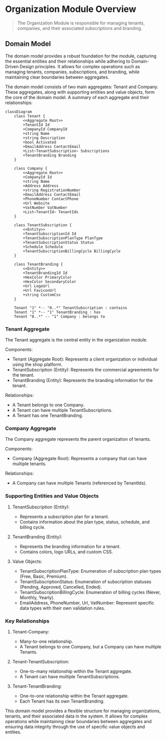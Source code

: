 # Organization Module Overview

> The Organization Module is responsible for managing tenants, companies, and their associated subscriptions and branding.

## Domain Model

The domain model provides a robust foundation for the module, capturing the essential entities and their relationships while adhering to Domain-Driven Design principles. It allows for complex operations such as managing tenants, companies, subscriptions, and branding, while maintaining clear boundaries between aggregates.

The domain model consists of two main aggregates: Tenant and Company. These aggregates, along with supporting entities and value objects, form the core of the domain model. A summary of each aggregate and their relationships:

```mermaid
classDiagram
    class Tenant {
        <<Aggregate Root>>
        +TenantId Id
        +CompanyId CompanyId
        +string Name
        +string Description
        +bool Activated
        +EmailAddress ContactEmail
        +List~TenantSubscription~ Subscriptions
        +TenantBranding Branding
    }

    class Company {
        <<Aggregate Root>>
        +CompanyId Id
        +string Name
        +Address Address
        +string RegistrationNumber
        +EmailAddress ContactEmail
        +PhoneNumber ContactPhone
        +Url Website
        +VatNumber VatNumber
        +List~TenantId~ TenantIds
    }

    class TenantSubscription {
        <<Entity>>
        +TenantSubscriptionId Id
        +TenantSubscriptionPlanType PlanType
        +TenantSubscriptionStatus Status
        +Schedule Schedule
        +TenantSubscriptionBillingCycle BillingCycle
    }

    class TenantBranding {
        <<Entity>>
        +TenantBrandingId Id
        +HexColor PrimaryColor
        +HexColor SecondaryColor
        +Url LogoUrl
        +Url FaviconUrl
        +string CustomCss
    }

    Tenant "1" *-- "0..*" TenantSubscription : contains
    Tenant "1" *-- "1" TenantBranding : has
    Tenant "0..*" -- "1" Company : belongs to
```

### Tenant Aggregate

The Tenant aggregate is the central entity in the organization module.

Components:
- Tenant (Aggregate Root): Represents a client organization or individual using the shop platform.
- TenantSubscription (Entity): Represents the commercial agreements for the tenant.
- TenantBranding (Entity): Represents the branding information for the tenant.

Relationships:
- A Tenant belongs to one Company.
- A Tenant can have multiple TenantSubscriptions.
- A Tenant has one TenantBranding.

### Company Aggregate

The Company aggregate represents the parent organization of tenants.

Components:
- Company (Aggregate Root): Represents a company that can have multiple tenants.

Relationships:
- A Company can have multiple Tenants (referenced by TenantIds).

### Supporting Entities and Value Objects

1. TenantSubscription (Entity):
   - Represents a subscription plan for a tenant.
   - Contains information about the plan type, status, schedule, and billing cycle.

2. TenantBranding (Entity):
   - Represents the branding information for a tenant.
   - Contains colors, logo URLs, and custom CSS.

3. Value Objects:
   - TenantSubscriptionPlanType: Enumeration of subscription plan types (Free, Basic, Premium).
   - TenantSubscriptionStatus: Enumeration of subscription statuses (Pending, Approved, Cancelled, Ended).
   - TenantSubscriptionBillingCycle: Enumeration of billing cycles (Never, Monthly, Yearly).
   - EmailAddress, PhoneNumber, Url, VatNumber: Represent specific data types with their own validation rules.

### Key Relationships

1. Tenant-Company:
   - Many-to-one relationship.
   - A Tenant belongs to one Company, but a Company can have multiple Tenants.

2. Tenant-TenantSubscription:
   - One-to-many relationship within the Tenant aggregate.
   - A Tenant can have multiple TenantSubscriptions.

3. Tenant-TenantBranding:
   - One-to-one relationship within the Tenant aggregate.
   - Each Tenant has its own TenantBranding.

This domain model provides a flexible structure for managing organizations, tenants, and their associated data in the system. It allows for complex operations while maintaining clear boundaries between aggregates and ensuring data integrity through the use of specific value objects and entities.